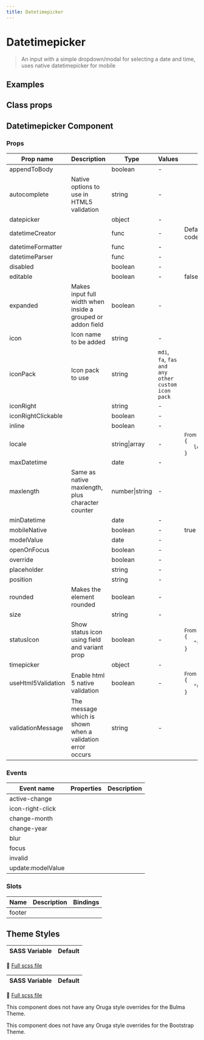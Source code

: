 ```yaml
---
title: Datetimepicker
---
```


# Datetimepicker

<div class="vp-doc">

> An input with a simple dropdown/modal for selecting a date and time, uses native datetimepicker for mobile

<Carbon />
</div>

<div class="vp-doc">

## Examples

<example-datetimepicker />

</div>
<div class="vp-doc">

## Class props

<inspector-datetimepicker-viewer />

</div>

<div class="vp-doc">

## Datetimepicker Component

### Props

| Prop name          | Description                                                 | Type           | Values                                            | Default                                                                                                                                              |
| ------------------ | ----------------------------------------------------------- | -------------- | ------------------------------------------------- | ---------------------------------------------------------------------------------------------------------------------------------------------------- |
| appendToBody       |                                                             | boolean        | -                                                 |                                                                                                                                                      |
| autocomplete       | Native options to use in HTML5 validation                   | string         | -                                                 |                                                                                                                                                      |
| datepicker         |                                                             | object         | -                                                 |                                                                                                                                                      |
| datetimeCreator    |                                                             | func           | -                                                 | Default function (see source code)                                                                                                                   |
| datetimeFormatter  |                                                             | func           | -                                                 |                                                                                                                                                      |
| datetimeParser     |                                                             | func           | -                                                 |                                                                                                                                                      |
| disabled           |                                                             | boolean        | -                                                 |                                                                                                                                                      |
| editable           |                                                             | boolean        | -                                                 | false                                                                                                                                                |
| expanded           | Makes input full width when inside a grouped or addon field | boolean        | -                                                 |                                                                                                                                                      |
| icon               | Icon name to be added                                       | string         | -                                                 |                                                                                                                                                      |
| iconPack           | Icon pack to use                                            | string         | `mdi`, `fa`, `fas and any other custom icon pack` |                                                                                                                                                      |
| iconRight          |                                                             | string         | -                                                 |                                                                                                                                                      |
| iconRightClickable |                                                             | boolean        | -                                                 |                                                                                                                                                      |
| inline             |                                                             | boolean        | -                                                 |                                                                                                                                                      |
| locale             |                                                             | string\|array  | -                                                 | <div><small>From <b>config</b>:</small></div><code style='white-space: nowrap; padding: 0;'>{<br>&nbsp;&nbsp; locale: undefined<br>}</code>          |
| maxDatetime        |                                                             | date           | -                                                 |                                                                                                                                                      |
| maxlength          | Same as native maxlength, plus character counter            | number\|string | -                                                 |                                                                                                                                                      |
| minDatetime        |                                                             | date           | -                                                 |                                                                                                                                                      |
| mobileNative       |                                                             | boolean        | -                                                 | true                                                                                                                                                 |
| modelValue         |                                                             | date           | -                                                 |                                                                                                                                                      |
| openOnFocus        |                                                             | boolean        | -                                                 |                                                                                                                                                      |
| override           |                                                             | boolean        | -                                                 |                                                                                                                                                      |
| placeholder        |                                                             | string         | -                                                 |                                                                                                                                                      |
| position           |                                                             | string         | -                                                 |                                                                                                                                                      |
| rounded            | Makes the element rounded                                   | boolean        | -                                                 |                                                                                                                                                      |
| size               |                                                             | string         | -                                                 |                                                                                                                                                      |
| statusIcon         | Show status icon using field and variant prop               | boolean        | -                                                 | <div><small>From <b>config</b>:</small></div><code style='white-space: nowrap; padding: 0;'>{<br>&nbsp;&nbsp; "statusIcon": true<br>}</code>         |
| timepicker         |                                                             | object         | -                                                 |                                                                                                                                                      |
| useHtml5Validation | Enable html 5 native validation                             | boolean        | -                                                 | <div><small>From <b>config</b>:</small></div><code style='white-space: nowrap; padding: 0;'>{<br>&nbsp;&nbsp; "useHtml5Validation": true<br>}</code> |
| validationMessage  | The message which is shown when a validation error occurs   | string         | -                                                 |                                                                                                                                                      |

### Events

| Event name        | Properties | Description |
| ----------------- | ---------- | ----------- |
| active-change     |            |
| icon-right-click  |            |
| change-month      |            |
| change-year       |            |
| blur              |            |
| focus             |            |
| invalid           |            |
| update:modelValue |            |

### Slots

| Name   | Description | Bindings |
| ------ | ----------- | -------- |
| footer |             |          |

</div>

<div class="vp-doc">

## Theme Styles

<div class="theme-orugabase">
 
| SASS Variable  | Default |
| -------------- | ------- |

📄 [Full scss file](https://github.com/oruga-ui/oruga/blob/master/packages/oruga/src/scss/components/_datetimepicker.scss)

</div>

<div class="theme-orugafull">
 
| SASS Variable  | Default |
| -------------- | ------- |

📄 [Full scss file](https://github.com/oruga-ui/oruga/blob/master/packages/oruga/src/scss/components/_datetimepicker.scss)

</div>

<div class="theme-bulma">

<p> This component does not have any Oruga style overrides for the Bulma Theme. </p>
      
</div>

<div class="theme-bootstrap">

<p> This component does not have any Oruga style overrides for the Bootstrap Theme. </p>
      
</div>

</div>
